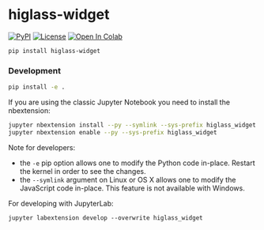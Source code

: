# higlass-widget

[![PyPI](https://img.shields.io/pypi/v/higlass-widget.svg?color=green)](https://pypi.org/project/higlass-widget)
[![License](https://img.shields.io/pypi/l/gosling.svg?color=green)](https://github.com/higlass/higlass-widget/raw/main/LICENSE)
[![Open In Colab](https://colab.research.google.com/assets/colab-badge.svg)](https://colab.research.google.com/github/higlass/higlass-widget/blob/main/notebooks/Widget.ipynb)


```
pip install higlass-widget
```

### Development

```bash
pip install -e .
```

If you are using the classic Jupyter Notebook you need to install the nbextension:

```bash
jupyter nbextension install --py --symlink --sys-prefix higlass_widget
jupyter nbextension enable --py --sys-prefix higlass_widget
```

Note for developers:

- the `-e` pip option allows one to modify the Python code in-place. Restart the kernel in order to see the changes.
- the `--symlink` argument on Linux or OS X allows one to modify the JavaScript code in-place. This feature is not available with Windows.

For developing with JupyterLab:

```
jupyter labextension develop --overwrite higlass_widget
```
